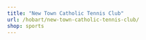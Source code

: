 ```yaml
---
title: "New Town Catholic Tennis Club"
url: /hobart/new-town-catholic-tennis-club/
shop: sports
---
```

